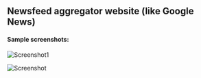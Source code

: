 ## Newsfeed aggregator website (like Google News)

#### Sample screenshots:
![Screenshot1](https://i.imgur.com/fxZe3sy.png "Screenshot1")

![Screenshot](https://i.imgur.com/vJpsuyd.png "Screenshot2")
